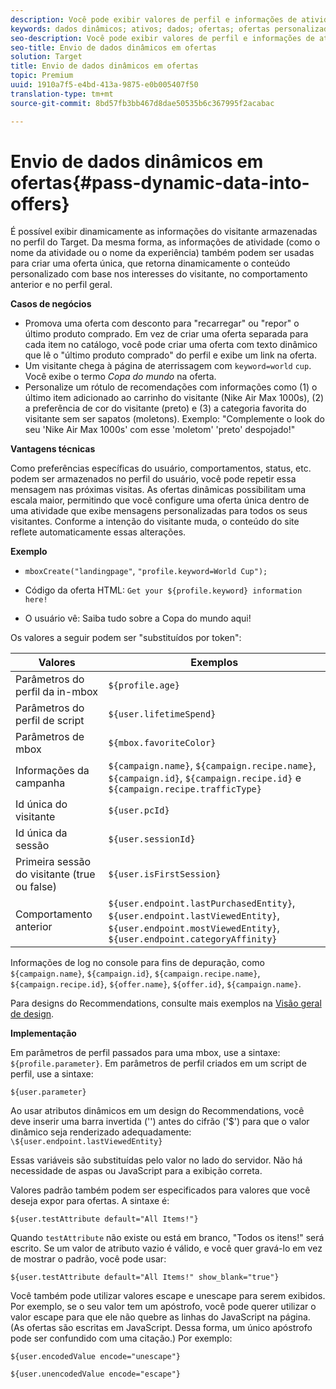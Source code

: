 ```yaml
---
description: Você pode exibir valores de perfil e informações de atividade diretamente em uma oferta HTML ou JSON.
keywords: dados dinâmicos; ativos; dados; ofertas; ofertas personalizadas; ofertas pessoais; substituição de token
seo-description: Você pode exibir valores de perfil e informações de atividade diretamente em uma oferta HTML ou JSON.
seo-title: Envio de dados dinâmicos em ofertas
solution: Target
title: Envio de dados dinâmicos em ofertas
topic: Premium
uuid: 1910a7f5-e4bd-413a-9875-e0b005407f50
translation-type: tm+mt
source-git-commit: 8bd57fb3bb467d8dae50535b6c367995f2acabac

---
```



# Envio de dados dinâmicos em ofertas{#pass-dynamic-data-into-offers}

É possível exibir dinamicamente as informações do visitante armazenadas no perfil do Target. Da mesma forma, as informações de atividade (como o nome da atividade ou o nome da experiência) também podem ser usadas para criar uma oferta única, que retorna dinamicamente o conteúdo personalizado com base nos interesses do visitante, no comportamento anterior e no perfil geral.

**Casos de negócios**

* Promova uma oferta com desconto para "recarregar" ou "repor" o último produto comprado. Em vez de criar uma oferta separada para cada item no catálogo, você pode criar uma oferta com texto dinâmico que lê o "último produto comprado" do perfil e exibe um link na oferta.
* Um visitante chega à página de aterrissagem com `keyword=world` `cup`. Você exibe o termo *Copa do mundo* na oferta.
* Personalize um rótulo de recomendações com informações como (1) o último item adicionado ao carrinho do visitante (Nike Air Max 1000s), (2) a preferência de cor do visitante (preto) e (3) a categoria favorita do visitante sem ser sapatos (moletons). Exemplo: "Complemente o look do seu 'Nike Air Max 1000s' com esse 'moletom' 'preto' despojado!"


**Vantagens técnicas**

Como preferências específicas do usuário, comportamentos, status, etc. podem ser armazenados no perfil do usuário, você pode repetir essa mensagem nas próximas visitas. As ofertas dinâmicas possibilitam uma escala maior, permitindo que você configure uma oferta única dentro de uma atividade que exibe mensagens personalizadas para todos os seus visitantes. Conforme a intenção do visitante muda, o conteúdo do site reflete automaticamente essas alterações.

**Exemplo**

* `mboxCreate("landingpage"`, `"profile.keyword=World Cup");`

* Código da oferta HTML: `Get your ${profile.keyword} information here!`
* O usuário vê: Saiba tudo sobre a Copa do mundo aqui!

Os valores a seguir podem ser "substituídos por token":

| Valores | Exemplos |
|--- |--- |
| Parâmetros do perfil da in-mbox | `${profile.age}` |
| Parâmetros do perfil de script | `${user.lifetimeSpend}` |
| Parâmetros de mbox | `${mbox.favoriteColor}` |
| Informações da campanha | `${campaign.name}`, `${campaign.recipe.name}`, `${campaign.id}`, `${campaign.recipe.id}` e `${campaign.recipe.trafficType}` |
| Id única do visitante | `${user.pcId}` |
| Id única da sessão | `${user.sessionId}` |
| Primeira sessão do visitante (true ou false) | `${user.isFirstSession}` |
| Comportamento anterior | `${user.endpoint.lastPurchasedEntity}`, `${user.endpoint.lastViewedEntity}`, `${user.endpoint.mostViewedEntity}`, `${user.endpoint.categoryAffinity}` |

Informações de log no console para fins de depuração, como `${campaign.name}`, `${campaign.id}`, `${campaign.recipe.name}`, `${campaign.recipe.id}`, `${offer.name}`, `${offer.id}`, `${campaign.name}`.

Para designs do Recommendations, consulte mais exemplos na [Visão geral de design](/help/c-recommendations/c-design-overview/design-overview.md).

**Implementação**

Em parâmetros de perfil passados para uma mbox, use a sintaxe: `${profile.parameter}`. Em parâmetros de perfil criados em um script de perfil, use a sintaxe:

`${user.parameter}`

Ao usar atributos dinâmicos em um design do Recommendations, você deve inserir uma barra invertida ('\') antes do cifrão ('$') para que o valor dinâmico seja renderizado adequadamente: `\${user.endpoint.lastViewedEntity}`

Essas variáveis são substituídas pelo valor no lado do servidor. Não há necessidade de aspas ou JavaScript para a exibição correta.

Valores padrão também podem ser especificados para valores que você deseja expor para ofertas. A sintaxe é:

`${user.testAttribute default="All Items!"}`

Quando `testAttribute` não existe ou está em branco, "Todos os itens!" será escrito. Se um valor de atributo vazio é válido, e você quer gravá-lo em vez de mostrar o padrão, você pode usar:

`${user.testAttribute default="All Items!" show_blank="true"}`

Você também pode utilizar valores escape e unescape para serem exibidos. Por exemplo, se o seu valor tem um apóstrofo, você pode querer utilizar o valor escape para que ele não quebre as linhas do JavaScript na página. (As ofertas são escritas em JavaScript. Dessa forma, um único apóstrofo pode ser confundido com uma citação.) Por exemplo:

`${user.encodedValue encode="unescape"}`

`${user.unencodedValue encode="escape"}`
